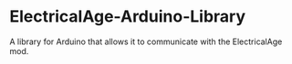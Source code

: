 # ElectricalAge-Arduino-Library
A library for Arduino that allows it to communicate with the ElectricalAge mod.
